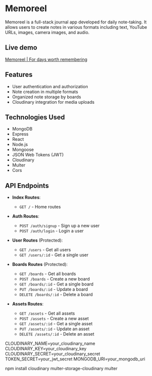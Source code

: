# Memoreel

Memoreel is a full-stack journal app developed for daily note-taking. It allows users to create notes in various formats including text, YouTube URLs, images, camera images, and audio.

## Live demo

[Memoreel | For days worth remembering](https://memoreel-app.netlify.app/)

## Features

- User authentication and authorization
- Note creation in multiple formats
- Organized note storage by boards
- Cloudinary integration for media uploads

## Technologies Used

- MongoDB
- Express
- React
- Node.js
- Mongoose
- JSON Web Tokens (JWT)
- Cloudinary
- Multer
- Cors

## API Endpoints

- **Index Routes**:

  - `GET /` - Home routes

- **Auth Routes**:

  - `POST /auth/signup` - Sign up a new user
  - `POST /auth/login` - Login a user

- **User Routes** (Protected):

  - `GET /users` - Get all users
  - `GET /users/:id` - Get a single user

- **Boards Routes** (Protected):

  - `GET /boards` - Get all boards
  - `POST /boards` - Create a new board
  - `GET /boards/:id` - Get a single board
  - `PUT /boards/:id` - Update a board
  - `DELETE /boards/:id` - Delete a board

- **Assets Routes**:
  - `GET /assets` - Get all assets
  - `POST /assets` - Create a new asset
  - `GET /assets/:id` - Get a single asset
  - `PUT /assets/:id` - Update an asset
  - `DELETE /assets/:id` - Delete an asset

CLOUDINARY_NAME=your_cloudinary_name
CLOUDINARY_KEY=your_cloudinary_key
CLOUDINARY_SECRET=your_cloudinary_secret
TOKEN_SECRET=your_jwt_secret
MONGODB_URI=your_mongodb_uri

npm install cloudinary multer-storage-cloudinary multer
